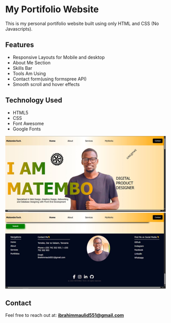 # My Portifolio Website

This is my personal portifolio website built using only HTML and CSS (No Javascripts).

## Features
 - Responsive Layouts for Mobile and desktop
 - About Me Section
 - Skills Bar
 - Tools Am Using
 - Contact form(using formspree API)
 - Smooth scroll and hover effects


## Technology Used
 - HTML5
 - CSS
 - Font Awesome
 - Google Fonts

 ![Website Screenshoot](images/Web%20screenshoot.JPG)
 ![Website Screenshoot](images/Web%20screenshoot2.JPG)

 ## Contact
 Feel free to reach out at: **ibrahimmaulid551@gmail.com**